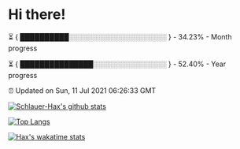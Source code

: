 # Hi there!

⏳ { ██████████░░░░░░░░░░░░░░░░░░░░ } - 34.23% - Month progress

⏳ { ███████████████░░░░░░░░░░░░░░░ } - 52.40% - Year progress

⏰ Updated on Sun, 11 Jul 2021 06:26:33 GMT


[![Schlauer-Hax's github stats](https://github-readme-stats.vercel.app/api?username=Schlauer-Hax&show_icons=true&theme=dark&count_private=true)](https://github.com/Schlauer-Hax)


[![Top Langs](https://github-readme-stats.vercel.app/api/top-langs/?username=Schlauer-Hax&layout=compact&theme=dark)](https://github.com/Schlauer-Hax?tab=repositories)


[![Hax's wakatime stats](https://github-readme-stats.vercel.app/api/wakatime?username=Hax&theme=dark)](https://wakatime.com/@Hax)

